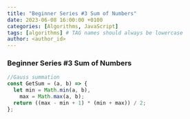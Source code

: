 ```yaml
---
title: "Beginner Series #3 Sum of Numbers"
date: 2023-06-08 16:00:00 +0100
categories: [Algorithms, JavaScript]
tags: [algorithms] # TAG names should always be lowercase
author: <author_id>
---
```


### Beginner Series #3 Sum of Numbers

```javascript
//Gauss summation
const GetSum = (a, b) => {
  let min = Math.min(a, b),
    max = Math.max(a, b);
  return ((max - min + 1) * (min + max)) / 2;
};
```
